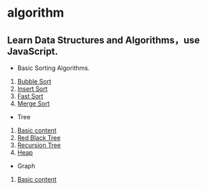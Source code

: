 # algorithm
## Learn Data Structures and Algorithms，use JavaScript.

- Basic Sorting Algorithms.
1. [Bubble Sort](sort/bubbleSort.js)
2. [Insert Sort](sort/insertSort.js)
3. [Fast Sort](sort/quickSort.js)
4. [Merge Sort](sort/mergeSort.js)

- Tree
1. [Basic content](tree/binaryTree.md)
2. [Red Black Tree](tree/redBlackTree.md)
3. [Recursion Tree](tree/recursionTree.md)
4. [Heap](tree/heap.md)

- Graph
1. [Basic content](graph/graph.md)

